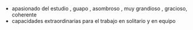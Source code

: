 * apasionado del estudio , guapo , asombroso , muy grandioso , gracioso, coherente
* capacidades extraordinarias para el trabajo en solitario y en equipo

